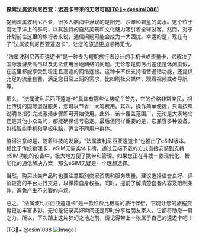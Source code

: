 **探索法属波利尼西亚：远遊卡带来的无限可能[[TG💪+ @esim1088](https://t.me/s/esim1088)]**

提到法属波利尼西亚，很多人脑海中浮现的是阳光、沙滩和碧蓝的海水。这个位于南太平洋上的群岛，以其独特的自然美景和文化魅力吸引着全球游客。然而，对于计划前往这里的旅行者来说，通信问题可能会成为一大困扰。幸运的是，现在有了“法属波利尼西亚遠遊卡”，让您的旅途更加顺畅无忧。

“法属波利尼西亚遠遊卡”是一种专为短期旅行者设计的手机卡或流量卡，它解决了国际漫游费高昂以及无法使用当地网络的问题。无论您是商务出差还是休闲度假，在这里都能享受到稳定且高速的网络连接。这种卡不仅支持语音通话功能，还提供充足的流量套餐，满足您日常上网的需求，比如刷社交媒体、观看视频或者导航等。

那么，“法属波利尼西亚遠遊卡”具体有哪些优势呢？首先，它的价格非常亲民，相比传统的国际漫游服务，您可以节省一大笔费用。其次，操作简单便捷，只需按照说明书指引完成激活步骤即可开始使用。此外，该卡覆盖范围广，无论是大溪地岛还是其他小众岛屿，都能确保信号稳定。最后但同样重要的是，它兼容多种设备，包括智能手机和平板电脑，适合不同用户群体。

值得注意的是，随着科技的发展，“法属波利尼西亚遠遊卡”也推出了eSIM版本。相比于传统物理卡，eSIM无需实体卡槽，通过云端下载的方式直接安装到支持eSIM功能的设备中，极大地方便了携带和管理。如果您正在寻找一款现代化、智能化的通信解决方案，那么eSIM无疑是一个理想选择。

当然，购买此类产品时也要注意甄别商家资质和服务质量。建议选择信誉良好、评价较高的平台进行交易，以保障自身权益。同时，提前了解清楚套餐内容及限制条件，避免产生不必要的麻烦。

总之，“法属波利尼西亚遠遊卡”是一款性价比极高的旅行伴侣，它能让您的旅程变得更加丰富多彩。无论是记录美好瞬间还是即时分享给朋友家人，它都将助您一臂之力。所以，下次踏上这片梦幻之地之前，请记得带上一张属于自己的遠遊卡吧！

[[TG💪+ @esim1088](https://t.me/s/esim1088) ![Image](https://i.postimg.cc/4NQfJmqS/Snipaste-2025-05-13-00-14-12.png)]